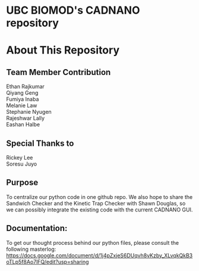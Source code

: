 # UBC BIOMOD's CADNANO repository

# About This Repository

## Team Member Contribution
Ethan Rajkumar \
Qiyang Geng \
Fumiya Inaba \
Melanie Law \
Stephanie Nyugen \
Rajeshwar Lally \
Eashan Halbe 

## Special Thanks to
Rickey Lee  \
Soresu Juyo 

## Purpose
To centralize our python code in one github repo. We also hope to share the Sandwich Checker and the Kinetic Trap Checker with Shawn Douglas, so we can possibly integrate the existing code with the current CADNANO GUI. 

## Documentation: 
To get our thought process behind our python files, please consult the following masterlog: 
https://docs.google.com/document/d/1j4pZxjeS6DUqvh8vKzby_XLvqkQkB3oTLp5f8Ao7lFQ/edit?usp=sharing


